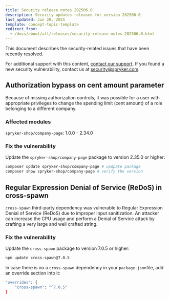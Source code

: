 ```yaml
---
title: Security release notes 202506.0
description: Security updates released for version 202506.0
last_updated: Jun 20, 2025
template: concept-topic-template
redirect_from:
  - /docs/about/all/releases/security-release-notes-202506.0.html
---
```


This document describes the security-related issues that have been recently resolved.

For additional support with this content, [contact our support](https://support.spryker.com/). If you found a new security vulnerability, contact us at [security@spryker.com](mailto:security@spryker.com).


## Authorization bypass on cent amount parameter

Because of missing authorization controls, it was possible for a user with appropriate privileges to change the spending limit (cent amount) of a role belonging to a different company.

### Affected modules

`spryker-shop/company-page`: 1.0.0 - 2.34.0

### Fix the vulnerability

Update the `spryker-shop/company-page` package to version 2.35.0 or higher:

```bash
composer update spryker-shop/company-page # updpate package
composer show spryker-shop/company-page # verify the version
```


## Regular Expression Denial of Service (ReDoS) in cross-spawn

`cross-spawn` third-party dependency was vulnerable to Regular Expression Denial of Service (ReDoS) due to improper input sanitization. An attacker can increase the CPU usage and perform a Denial of Service attack by crafting a very large and well crafted string.

### Fix the vulnerability

Update the `cross-spawn` package to version 7.0.5 or higher:

```bash
npm update cross-spawn@7.0.5
```

In case there is no a `cross-spawn` dependency in your `package.json`file, add an override section into it:

```bash
"overrides": {
    "cross-spawn": "^7.0.5"
}
```











































